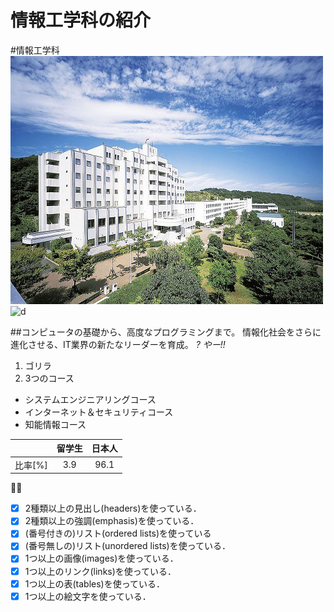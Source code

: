 # 情報工学科の紹介
<!-- Markdown記法を使って学科の紹介ページを作る -->
#情報工学科
![TakushokuUniversity](hachioji.jpg "八王子国際キャンパス")
![d](https://feng.takushoku-u.ac.jp/albums/abm00004330.jpg "情報工学科")
   

##コンピュータの基礎から、高度なプログラミングまで。
情報化社会をさらに進化させる、IT業界の新たなリーダーを育成。
*?*
*やー!!*
1. ゴリラ
1. 3つのコース
- システムエンジニアリングコース
- インターネット＆セキュリティコース
- 知能情報コース
   
||留学生|日本人|
|:---|:---:|:---:|
| 比率[%] | 3.9 | 96.1 |

:dolls::gift_heart:


<!-- この部分より上に記述を追加して下のチェックボックスで確認する -->
- [x] 2種類以上の見出し(headers)を使っている．
- [x] 2種類以上の強調(emphasis)を使っている．
- [x] (番号付きの)リスト(ordered lists)を使っている
- [x] (番号無しの)リスト(unordered lists)を使っている．
- [x] 1つ以上の画像(images)を使っている．
- [x] 1つ以上のリンク(links)を使っている．
- [x] 1つ以上の表(tables)を使っている．
- [x] 1つ以上の絵文字を使っている．

